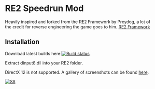 # RE2 Speedrun Mod 

 Heavily inspired and forked from the RE2 Framework by Preydog, a lot of the credit for reverse engineering the game goes to
 him. 
 [RE2 Framework](https://github.com/praydog/RE2-Mod-Framework/)

## Installation
Download latest builds here [![Build status](https://ci.appveyor.com/api/projects/status/wtaag331kl24g2pn?svg=true)](https://ci.appveyor.com/project/hntd187/re2-speedrun-overlay)

Extract dinput8.dll into your RE2 folder.

DirectX 12 is not supported. A gallery of screenshots can be found [here](https://imgur.com/a/y2dZaKD).

[![SS](https://i.imgur.com/C5pQcTf.jpg)](https://i.imgur.com/C5pQcTf.jpg)
